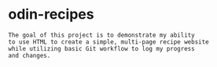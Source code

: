 # odin-recipes

    The goal of this project is to demonstrate my ability 
    to use HTML to create a simple, multi-page recipe website 
    while utilizing basic Git workflow to log my progress 
    and changes.